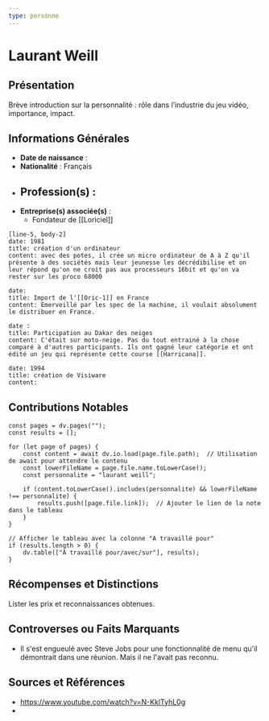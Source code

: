 ```yaml
---
type: personne
---
```


# Laurant Weill

## Présentation
Brève introduction sur la personnalité : rôle dans l’industrie du jeu vidéo, importance, impact.

## Informations Générales
- **Date de naissance** :  
- **Nationalité** :  Français
- **Profession(s)** :   
	- 
- **Entreprise(s) associée(s)** : 
	- Fondateur de [[Loriciel]]

```timeline-labeled
[line-5, body-2]
date: 1981
title: création d'un ordinateur
content: avec des potes, il crée un micro ordinateur de A à Z qu'il présente à des sociétés mais leur jeunesse les décrédibilise et on leur répond qu'on ne croit pas aux processeurs 16bit et qu'on va rester sur les proco 68000

date: 
title: Import de l'[[Oric-1]] en France
content: Emerveillé par les spec de la machine, il voulait absolument le distribuer en France. 

date :
title: Participation au Dakar des neiges
content: C'était sur moto-neige. Pas du tout entrainé à la chose comparé à d'autres participants. Ils ont gagné leur catégorie et ont édité un jeu qui représente cette course [[Harricana]].

date: 1994
title: création de Visiware
content: 

```


## Contributions Notables

```dataviewjs
const pages = dv.pages("");
const results = [];

for (let page of pages) {
    const content = await dv.io.load(page.file.path);  // Utilisation de await pour attendre le contenu
    const lowerFileName = page.file.name.toLowerCase();
    const personnalite = "laurant weill";
    
    if (content.toLowerCase().includes(personnalite) && lowerFileName !== personnalite) {
        results.push([page.file.link]);  // Ajouter le lien de la note dans le tableau
    }
}

// Afficher le tableau avec la colonne "A travaillé pour"
if (results.length > 0) {
    dv.table(["A travaillé pour/avec/sur"], results);
}

```

## Récompenses et Distinctions
Lister les prix et reconnaissances obtenues.

## Controverses ou Faits Marquants
- Il s'est engueulé avec Steve Jobs pour une fonctionnalité de menu qu'il démontrait dans une réunion. Mais il ne l'avait pas reconnu.

## Sources et Références
- https://www.youtube.com/watch?v=N-KklTyhL0g
- 
